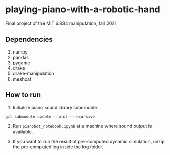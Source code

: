 # playing-piano-with-a-robotic-hand
Final project of the MIT 6.834 manipulation, fall 2021

## Dependencies

1. numpy
2. pandas
3. pygame
4. drake
5. drake-manipulation
6. meshcat

## How to run

1. Initialize piano sound library submodule.
```
git submodule update --init --recursive
```

2. Run  `pianobot_notebook.ipynb` at a machine where sound output is available.

3. If you want to run the result of pre-computed dynamic simulation, unzip the pre-computed log inside the log folder.
